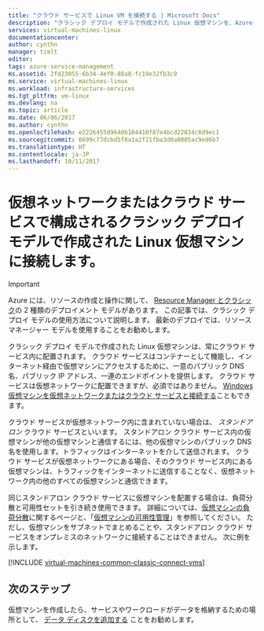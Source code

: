 ```yaml
---
title: "クラウド サービスで Linux VM を接続する | Microsoft Docs"
description: "クラシック デプロイ モデルで作成された Linux 仮想マシンを、Azure クラウド サービスまたは仮想ネットワークに接続します。"
services: virtual-machines-linux
documentationcenter: 
author: cynthn
manager: timlt
editor: 
tags: azure-service-management
ms.assetid: 2fd23055-6b34-4ef0-88a8-fc19e32fb3c9
ms.service: virtual-machines-linux
ms.workload: infrastructure-services
ms.tgt_pltfrm: vm-linux
ms.devlang: na
ms.topic: article
ms.date: 06/06/2017
ms.author: cynthn
ms.openlocfilehash: e222645509640b104410f87e4bcd22834c8d9ec1
ms.sourcegitcommit: 6699c77dcbd5f8a1a2f21fba3d0a0005ac9ed6b7
ms.translationtype: HT
ms.contentlocale: ja-JP
ms.lasthandoff: 10/11/2017
---
```

# <a name="connect-linux-virtual-machines-created-with-the-classic-deployment-model-with-a-virtual-network-or-cloud-service"></a>仮想ネットワークまたはクラウド サービスで構成されるクラシック デプロイ モデルで作成された Linux 仮想マシンに接続します。
> [!IMPORTANT]
> Azure には、リソースの作成と操作に関して、 [Resource Manager とクラシック](../../../resource-manager-deployment-model.md)の 2 種類のデプロイメント モデルがあります。 この記事では、クラシック デプロイ モデルの使用方法について説明します。 最新のデプロイでは、リソース マネージャー モデルを使用することをお勧めします。

クラシック デプロイ モデルで作成された Linux 仮想マシンは、常にクラウド サービス内に配置されます。 クラウド サービスはコンテナーとして機能し、インターネット経由で仮想マシンにアクセスするために、一意のパブリック DNS 名、パブリック IP アドレス、一連のエンドポイントを提供します。 クラウド サービスは仮想ネットワークに配置できますが、必須ではありません。 [Windows 仮想マシンを仮想ネットワークまたはクラウド サービスと接続する](../../windows/classic/connect-vms.md?toc=%2fazure%2fvirtual-machines%2fwindows%2fclassic%2ftoc.json)こともできます。

クラウド サービスが仮想ネットワーク内に含まれていない場合は、 *スタンドアロン* クラウド サービスといいます。 スタンドアロン クラウド サービス内の仮想マシンが他の仮想マシンと通信するには、他の仮想マシンのパブリック DNS 名を使用します。トラフィックはインターネットを介して送信されます。 クラウド サービスが仮想ネットワークにある場合、そのクラウド サービス内にある仮想マシンは、トラフィックをインターネットに送信することなく、仮想ネットワーク内の他のすべての仮想マシンと通信できます。

同じスタンドアロン クラウド サービスに仮想マシンを配置する場合は、負荷分散と可用性セットを引き続き使用できます。 詳細については、[仮想マシンの負荷分散](../../virtual-machines-linux-load-balance.md?toc=%2fazure%2fvirtual-machines%2flinux%2ftoc.json)に関するページと、「[仮想マシンの可用性管理](../manage-availability.md?toc=%2fazure%2fvirtual-machines%2flinux%2ftoc.json)」を参照してください。 ただし、仮想マシンをサブネットでまとめることや、スタンドアロン クラウド サービスをオンプレミスのネットワークに接続することはできません。 次に例を示します。

[!INCLUDE [virtual-machines-common-classic-connect-vms](../../../../includes/virtual-machines-common-classic-connect-vms.md)]

## <a name="next-steps"></a>次のステップ
仮想マシンを作成したら、サービスやワークロードがデータを格納するための場所として、 [データ ディスクを追加する](attach-disk.md) ことをお勧めします。

